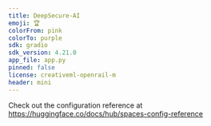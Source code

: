 ```yaml
---
title: DeepSecure-AI
emoji: 🏆
colorFrom: pink
colorTo: purple
sdk: gradio
sdk_version: 4.21.0
app_file: app.py
pinned: false
license: creativeml-openrail-m
header: mini
---
```


Check out the configuration reference at https://huggingface.co/docs/hub/spaces-config-reference

